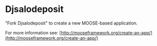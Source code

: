 Djsalodeposit
=====

"Fork Djsalodeposit" to create a new MOOSE-based application.

For more information see: [http://mooseframework.org/create-an-app/](http://mooseframework.org/create-an-app/)

